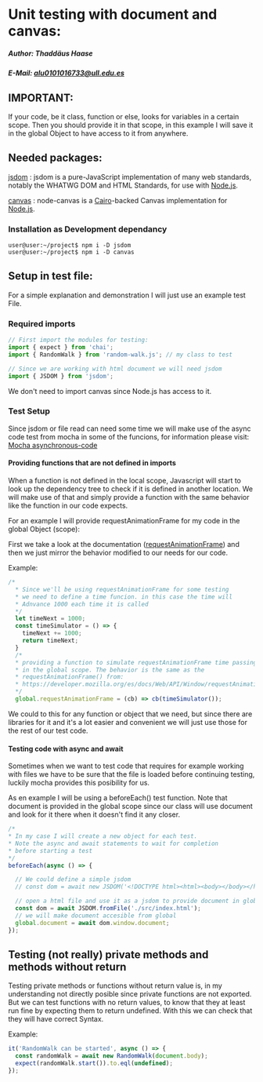 
# Unit testing with document and canvas:

##### Author: Thaddäus Haase
##### E-Mail: alu0101016733@ull.edu.es

## IMPORTANT:

If your code, be it class, function or else, looks for variables in a certain scope. Then you should provide it in that scope, in this example I will save it in the global Object to have access to it from anywhere.

## Needed packages:

[jsdom](https://www.npmjs.com/package/jsdom) : jsdom is a pure-JavaScript implementation of many web standards, notably the WHATWG DOM and HTML Standards, for use with [Node.js](https://nodejs.org/).  

[canvas](https://www.npmjs.com/package/canvas) : node-canvas is a [Cairo](https://www.cairographics.org/)-backed Canvas implementation for [Node.js](https://nodejs.org/).

### Installation as Development dependancy

```console
user@user:~/project$ npm i -D jsdom
user@user:~/project$ npm i -D canvas
```

## Setup in test file:

For a simple explanation and demonstration I will just use an example test File.

### Required imports
```javascript
// First import the modules for testing:
import { expect } from 'chai';
import { RandomWalk } from 'random-walk.js'; // my class to test

// Since we are working with html document we will need jsdom
import { JSDOM } from 'jsdom';
```

We don't need to import canvas since Node.js has access to it.

### Test Setup

Since jsdom or file read can need some time we will make use of the async code test from mocha in some of the funcions, for information please visit: [Mocha asynchronous-code](https://mochajs.org/#asynchronous-code)


#### Providing functions that are not defined in imports

When a function is not defined in the local scope, Javascript will start to look up the dependency tree to check if it is defined in another location. We will make use of that and simply provide a function with the same behavior like the function in our code expects.

For an example I will provide requestAnimationFrame for my code in the global Object (scope):

First we take a look at the documentation ([requestAnimationFrame](https://developer.mozilla.org/es/docs/Web/API/Window/requestAnimationFrame)) and then we just mirror the behavior modified to our needs for our code.

Example:

```javascript
/*
  * Since we'll be using requestAnimationFrame for some testing
  * we need to define a time funcion. in this case the time will
  * Adnvance 1000 each time it is called
  */
  let timeNext = 1000;
  const timeSimulator = () => {
    timeNext += 1000;
    return timeNext;
  }
  /*
  * providing a function to simulate requestAnimationFrame time passing
  * in the global scope. The behavior is the same as the 
  * requestAnimationFrame() from:
  * https://developer.mozilla.org/es/docs/Web/API/Window/requestAnimationFrame
  */
  global.requestAnimationFrame = (cb) => cb(timeSimulator());
```

We could to this for any function or object that we need, but since there are libraries for it and it's a lot easier and convenient we will just use those for the rest of our test code.

#### Testing code with async and await

Sometimes when we want to test code that requires for example working with files we have to be sure that the file is loaded before continuing testing, luckily mocha provides this posibility for us.

As en example I will be using a beforeEach() test function. Note that document is provided in the global scope since our class will use document and look for it there when it doesn't find it any closer.

```javascript
/*
* In my case I will create a new object for each test.
* Note the async and await statements to wait for completion
* before starting a test
*/
beforeEach(async () => {

  // We could define a simple jsdom
  // const dom = await new JSDOM('<!DOCTYPE html><html><body></body></html>');

  // open a html file and use it as a jsdom to provide document in global.
  const dom = await JSDOM.fromFile('./src/index.html');
  // we will make document accesible from global
  global.document = await dom.window.document;
});
```

## Testing (not really) private methods and methods without return

Testing private methods or functions without return value is, in my understanding not directly posible since private functions are not exported. But we can test functions with no return values, to know that they at least run fine by expecting them to return undefined. With this we can check that they will have correct Syntax.

Example:

```javascript
it('RandomWalk can be started', async () => {
  const randomWalk = await new RandomWalk(document.body);
  expect(randomWalk.start()).to.eql(undefined);
});
```
